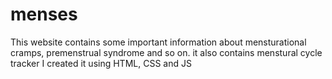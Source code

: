 # menses

This website contains some important information about mensturational cramps, premenstrual syndrome and so on.
it also contains menstural cycle tracker
I created it using HTML, CSS and JS
